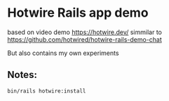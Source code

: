 # Hotwire Rails app demo

based on video demo <https://hotwire.dev/> simmilar to
<https://github.com/hotwired/hotwire-rails-demo-chat>

But also contains my own experiments


## Notes:

```
bin/rails hotwire:install
```

